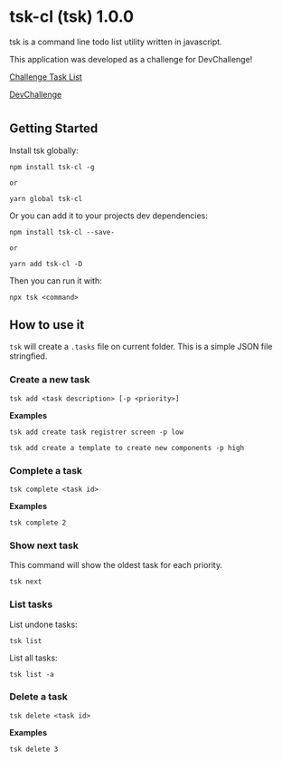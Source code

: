 # tsk-cl (tsk) 1.0.0

tsk is a command line todo list utility written in javascript.

This application was developed as a challenge for DevChallenge!

[Challenge Task List](https://github.com/stevescruz/Challenge-Task-List)

[DevChallenge](https://www.devchallenge.com.br/)

#

## Getting Started

Install tsk globally:

```
npm install tsk-cl -g

or

yarn global tsk-cl
```

Or you can add it to your projects dev dependencies:

```
npm install tsk-cl --save-

or

yarn add tsk-cl -D
```

Then you can run it with:

```
npx tsk <command>
```

## How to use it

`tsk` will create a `.tasks` file on current folder. This is a simple JSON file stringfied.

### Create a new task

```
tsk add <task description> [-p <priority>]
```

**Examples**

```
tsk add create task registrer screen -p low

tsk add create a template to create new components -p high
```

### Complete a task

```
tsk complete <task id>
```

**Examples**

```
tsk complete 2
```

### Show next task

This command will show the oldest task for each priority.

```
tsk next
```

### List tasks

List undone tasks:

```
tsk list
```

List all tasks:

```
tsk list -a
```

### Delete a task

```
tsk delete <task id>
```

**Examples**

```
tsk delete 3
```
